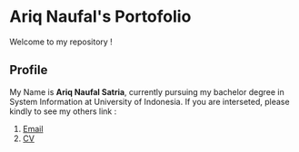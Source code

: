 # Ariq Naufal's Portofolio

Welcome to my repository !

## Profile
My Name is **Ariq Naufal Satria**, currently pursuing my bachelor degree in System Information at University of Indonesia.
If you are interseted, please kindly to see my others link :
1. [Email](mailto:arnas.bgr@gmail.com)
2. [CV](https://drive.google.com/open?id=1WbqTVv1b-h5ZlsZcWyKesRNOGROqit5E)
